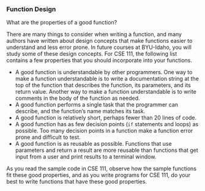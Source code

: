 <h3 id="func_design">Function Design</h3>
    <p>What are the properties of a good function?</p>
    <p>There are many things to consider when writing a function, and
      many authors have written about design concepts that make functions
      easier to understand and less error prone. In future courses at
      BYU-Idaho, you will study some of these design concepts. For
      CSE&nbsp;111, the following list contains a few properties that you
      should incorporate into your functions.</p>
    <ul class="long">
      <li>
        <div>A good function is understandable by other programmers.
          One way to make a function understandable is to write a
          documentation string at the top of the function that describes
          the function, its parameters, and its return value. Another way
          to make a function understandable is to write comments in the
          body of the function as needed.</div>
      </li>
      <li>
        <div>A good function performs a single task that the
          programmer can describe, and the function’s name matches its
          task.</div>
      </li>
      <li>
        <div>A good function is relatively short, perhaps fewer than
          20 lines of code.</div>
      </li>
      <li>
        <div>A good function has as few decision points
          (<code>if</code> statements and loops) as possible. Too many
          decision points in a function make a function error prone and
          difficult to test.</div>
      </li>
      <li>
        <div>A good function is as reusable as possible. Functions
          that use parameters and return a result are more reusable than
          functions that get input from a user and print results to a
          terminal window.</div>
      </li>
    </ul>
    <p>As you read the sample code in CSE&nbsp;111, observe how the
      sample functions fit these good properties, and as you write
      programs for CSE&nbsp;111, do your best to write functions that have
      these good properties.</p>